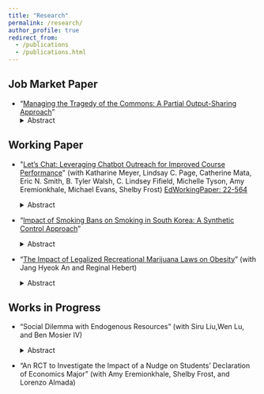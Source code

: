 ```yaml
---
title: "Research"
permalink: /research/
author_profile: true
redirect_from:
  - /publications
  - /publications.html
---
```


## Job Market Paper
* “[Managing the Tragedy of the Commons: A Partial Output-Sharing Approach](https://ejung11.github.io/files/paperdraft_partial_output_sharing_v13.pdf)”
  <details><summary> Abstract </summary><br> This study investigates partial output-sharing as an incentive-based mechanism to mitigate over-extraction in common-pool resource (CPR) environments. Sharing arrangements among resource users can induce free-riding behavior, which may offset over-extraction and promote socially optimal outcomes. In this framework, individuals are pooled into a single group and required to share a proportion of their output evenly with other members. I conduct a laboratory experiment using CPR games with varying levels of mandatory sharing to assess the effectiveness of the partial output-sharing model. The results show that higher levels of sharing significantly reduce appropriation effort, with the treatment aligned with the symmetric Nash equilibrium yielding outcomes statistically indistinguishable from the social optimum. These findings confirm theoretical predictions and demonstrate the behavioral viability of partial output-sharing as a sustainable CPR management tool. Compared to traditional regulatory interventions, this mechanism may be more politically acceptable and directly addresses the core issue of the commons problem—misaligned economic incentives. This study provides novel experimental evidence and lays the groundwork for future research on the practical implementation of partial output-sharing in CPR settings.</details>

## Working Paper
* "[Let’s Chat: Leveraging Chatbot Outreach for Improved Course Performance](https://ejung11.github.io/files/letschat.pdf)" (with Katharine Meyer, Lindsay C. Page, Catherine Mata, Eric N. Smith, B. Tyler Walsh, C. Lindsey Fifield, Michelle Tyson, Amy Eremionkhale, Michael Evans, Shelby Frost)<be>
  [EdWorkingPaper: 22-564](https://edworkingpapers.com/ai22-564)
  <details><summary> Abstract </summary><br> This study reports on the causal effects of using a non-generative artificial intelligence (AI) chatbot to provide course-specific, proactive outreach and support to students in large-enrollment undergraduate courses. Across both an American Government and Microeconomics course, students randomly assigned to receive chatbot messaging were four percentage points more likely to earn an A or B in the courses. Students assigned to treatment were more likely to complete homework and use supplemental instruction opportunities, which provide evidence that increased course engagement may be driving grade outcomes. We also find suggestive evidence the chatbot reduced the likelihood of students dropping or withdrawing from each course. Treatment effects were generally consistent across student demographics, with the exception of women in Microeconomics, who earned final grades that were seven points higher than women in the control group. The chatbot was well-received by students: 82 percent of students who completed an end-of-course survey recommended its continued use and expansion to other courses. This study provides promising evidence that integrating virtual outreach and communication to students in their college courses can enhance student engagement and learning. It also illustrates the capacity of AI for providing timely responses to students’ questions, reducing instructors’ time answering common questions and allowing them to devote more time to the students who need it most.</details>


* “[Impact of Smoking Bans on Smoking in South Korea: A Synthetic Control Approach](https://ejung11.github.io/files/paperdraft_sfp_southkorea_v11.pdf)”
  <details><summary> Abstract </summary><br> This study evaluates the impact of South Korea’s 2011 smoking bans, including indoor and outdoor restrictions, on national smoking prevalence. While prior studies have focused primarily on secondhand smoke exposure and short-term behavioral changes, few have examined population-level smoking outcomes using causal inference methods. Leveraging the Synthetic Control Method (SCM), I construct a counterfactual ``Synthetic Korea” from a weighted combination of 27 OECD countries that did not implement similar nationwide smoking bans during the same period. Using country-level panel data from 1995 to 2015, the analysis isolates the effect of the 2011 smoking bans while avoiding confounding from later interventions such as a major tobacco tax increase in 2015 and the introduction of pictorial warning labels in 2016. Results show that the smoking bans led to an average reduction of 2.3 percentage points in smoking prevalence, representing an 8.5 percent decline (p < 0.036) from the 2011 baseline. This equates to approximately 1.2 million fewer smokers in South Korea, either through cessation or prevention. Based on standard valuation methods, this reduction is estimated to have generated approximately USD 207 billion in economic value through gains in life expectancy. These findings provide robust evidence of the effectiveness of smoking bans in reducing smoking prevalence and offer valuable insights for policymakers in other middle-income and high-income countries considering similar non-price tobacco control strategies.</details>

* “[The Impact of Legalized Recreational Marijuana Laws on Obesity](https://ejung11.github.io/files/paperdraft_rml_bodyweight_v2.pdf)” (with Jang Hyeok An and Reginal Hebert)
  <details><summary> Abstract </summary><br> This study investigates the causal effect of recreational marijuana laws (RMLs) on body mass index (BMI) using data from the CDC’s Behavioral Risk Factor Surveillance System (BRFSS). While numerous studies have explored the association between marijuana use and appetite, few have examined the causal evidence between marijuana use and BMI. Leveraging the staggered adoption of RMLs as a natural experiment, we employ a Two-Stage Difference-in-Difference (2SDiD) model to estimate the effect of RMLs on BMI. Although our initial 2SDiD point estimates indicate a significant decrease in BMI of approximately 0.294 units or 1.08 percent (0.294/27.33), the event study analysis reveals a downward pre-trend in BMI prior to the implementation of RMLs. After accounting for this pre-trend, our findings suggest that RMLs have no statistically significant effect on BMI. Moreover, we find little evidence for potential mechanisms, or for heterogeneous effects depending on gender and age groups.</details>

## Works in Progress
* “Social Dilemma with Endogenous Resources” (with Siru Liu,Wen Lu, and Ben Mosier IV)
  <details><summary> Abstract </summary><br> This study investigates how the origin of shared resources in social dilemma games influences individual behavior. By distinguishing between endogenous resources, created through deliberate collective action, and exogenous resources, existing independently of participants' choices, we explore how these origins impact decision-making. This distinction has clear relevance to real-world public goods and common-pool resources; a public park, road, or bridge may require collective action for its’ formation, while many forests, bodies of water, and oil reserves emerged well before modern humans. We construct a novel two-stage social dilemma game to determine whether the origination of a shared resource impacts the choice to further contribute or exploit. The game combines a traditional public goods provision game with a subsequent mixed game played over the newly established public account balance. We also construct a between-subjects triadic design to determine whether decisions are consistent with trust, reciprocity, or unconditional other-regarding preferences. Our results support the conclusion that resource origins matter, as subjects behave less cooperatively when group account balances are endogenously low. We also find that 50% of subjects have conditional other-regarding preferences when group account balances are exogenous.</details>
  
* “An RCT to Investigate the Impact of a Nudge on Students’ Declaration of Economics Major” (with Amy
Eremionkhale, Shelby Frost, and Lorenzo Almada)


